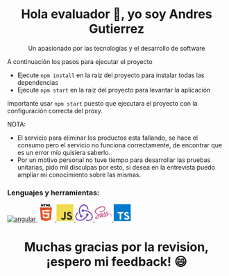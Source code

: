 <h1 align="center">Hola evaluador 👋, yo soy Andres Gutierrez</h1>
<p align="center">Un apasionado por las tecnologías y el desarrollo de software</p>


<p align="left">
  A continuación los pasos para ejecutar el proyecto

  <ul>
    <li>Ejecute <code>npm install</code> en la raiz del proyecto para instalar todas las dependencias</li>
    <li>Ejecute <code>npm start</code> en la raiz del proyecto para levantar la aplicación</li>
  </ul>
</p>

<p align="left">
  Importante usar <code>npm start</code> puesto que ejecutara el proyecto con la configuración correcta del proxy.
</p>

<p align="left">
  NOTA: 
  <ul>
    <li>El servicio para eliminar los productos esta fallando, se hace el consumo pero el servicio no funciona correctamente, de encontrar que es un error mío quisiera saberlo.</li>
    <li>Por un motivo personal no tuve tiempo para desarrollar las pruebas unitarias, pido mil disculpas por esto, si desea en la entrevista puedo ampliar mi conocimiento sobre las mismas.</li>
  </ul>
</p>

<h3 align="left">Lenguajes y herramientas:</h3>
<p align="left"> <a href="https://angular.io" target="_blank" rel="noreferrer"> <img src="https://angular.io/assets/images/logos/angular/angular.svg" alt="angular" width="40" height="40"/> </a> <a href="https://www.w3.org/html/" target="_blank" rel="noreferrer"> <img src="https://raw.githubusercontent.com/devicons/devicon/master/icons/html5/html5-original-wordmark.svg" alt="html5" width="40" height="40"/> </a> <a href="https://developer.mozilla.org/en-US/docs/Web/JavaScript" target="_blank" rel="noreferrer"> <img src="https://raw.githubusercontent.com/devicons/devicon/master/icons/javascript/javascript-original.svg" alt="javascript" width="40" height="40"/> </a> <a href="https://redux.js.org" target="_blank" rel="noreferrer"> <img src="https://raw.githubusercontent.com/devicons/devicon/master/icons/redux/redux-original.svg" alt="redux" width="40" height="40"/> </a> <a href="https://sass-lang.com" target="_blank" rel="noreferrer"> <img src="https://raw.githubusercontent.com/devicons/devicon/master/icons/sass/sass-original.svg" alt="sass" width="40" height="40"/> </a> <a href="https://www.typescriptlang.org/" target="_blank" rel="noreferrer"> <img src="https://raw.githubusercontent.com/devicons/devicon/master/icons/typescript/typescript-original.svg" alt="typescript" width="40" height="40"/> </a> </p>

<h1 align="center">Muchas gracias por la revision, ¡espero mi feedback! 😄</h1>